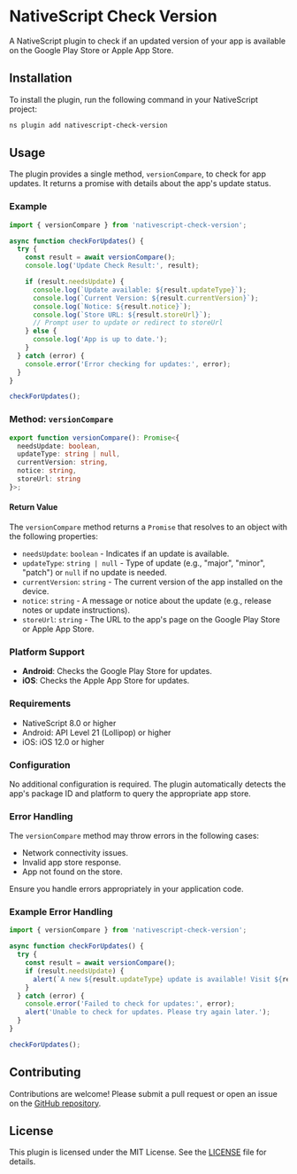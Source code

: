 # NativeScript Check Version

A NativeScript plugin to check if an updated version of your app is available on the Google Play Store or Apple App Store.

## Installation

To install the plugin, run the following command in your NativeScript project:

```bash
ns plugin add nativescript-check-version
```

## Usage

The plugin provides a single method, `versionCompare`, to check for app updates. It returns a promise with details about the app's update status.

### Example

```typescript
import { versionCompare } from 'nativescript-check-version';

async function checkForUpdates() {
  try {
    const result = await versionCompare();
    console.log('Update Check Result:', result);

    if (result.needsUpdate) {
      console.log(`Update available: ${result.updateType}`);
      console.log(`Current Version: ${result.currentVersion}`);
      console.log(`Notice: ${result.notice}`);
      console.log(`Store URL: ${result.storeUrl}`);
      // Prompt user to update or redirect to storeUrl
    } else {
      console.log('App is up to date.');
    }
  } catch (error) {
    console.error('Error checking for updates:', error);
  }
}

checkForUpdates();
```

### Method: `versionCompare`

```typescript
export function versionCompare(): Promise<{
  needsUpdate: boolean,
  updateType: string | null,
  currentVersion: string,
  notice: string,
  storeUrl: string
}>;
```

#### Return Value

The `versionCompare` method returns a `Promise` that resolves to an object with the following properties:

- `needsUpdate`: `boolean` - Indicates if an update is available.
- `updateType`: `string | null` - Type of update (e.g., "major", "minor", "patch") or `null` if no update is needed.
- `currentVersion`: `string` - The current version of the app installed on the device.
- `notice`: `string` - A message or notice about the update (e.g., release notes or update instructions).
- `storeUrl`: `string` - The URL to the app's page on the Google Play Store or Apple App Store.

### Platform Support

- **Android**: Checks the Google Play Store for updates.
- **iOS**: Checks the Apple App Store for updates.

### Requirements

- NativeScript 8.0 or higher
- Android: API Level 21 (Lollipop) or higher
- iOS: iOS 12.0 or higher

### Configuration

No additional configuration is required. The plugin automatically detects the app's package ID and platform to query the appropriate app store.

### Error Handling

The `versionCompare` method may throw errors in the following cases:
- Network connectivity issues.
- Invalid app store response.
- App not found on the store.

Ensure you handle errors appropriately in your application code.

### Example Error Handling

```typescript
import { versionCompare } from 'nativescript-check-version';

async function checkForUpdates() {
  try {
    const result = await versionCompare();
    if (result.needsUpdate) {
      alert(`A new ${result.updateType} update is available! Visit ${result.storeUrl} to update.`);
    }
  } catch (error) {
    console.error('Failed to check for updates:', error);
    alert('Unable to check for updates. Please try again later.');
  }
}

checkForUpdates();
```

## Contributing

Contributions are welcome! Please submit a pull request or open an issue on the [GitHub repository](https://github.com/Devendra0110/nativescript-check-version).

## License

This plugin is licensed under the MIT License. See the [LICENSE](LICENSE) file for details.
